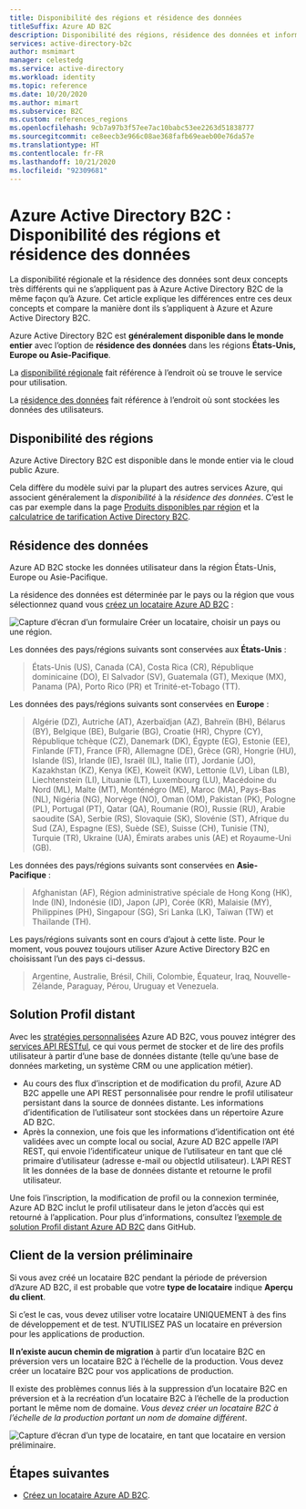 ```yaml
---
title: Disponibilité des régions et résidence des données
titleSuffix: Azure AD B2C
description: Disponibilité des régions, résidence des données et informations sur les locataires Azure Active Directory B2C en préversion.
services: active-directory-b2c
author: msmimart
manager: celestedg
ms.service: active-directory
ms.workload: identity
ms.topic: reference
ms.date: 10/20/2020
ms.author: mimart
ms.subservice: B2C
ms.custom: references_regions
ms.openlocfilehash: 9cb7a97b3f57ee7ac10babc53ee2263d51838777
ms.sourcegitcommit: ce8eecb3e966c08ae368fafb69eaeb00e76da57e
ms.translationtype: HT
ms.contentlocale: fr-FR
ms.lasthandoff: 10/21/2020
ms.locfileid: "92309681"
---
```

# <a name="azure-active-directory-b2c-region-availability--data-residency"></a>Azure Active Directory B2C : Disponibilité des régions et résidence des données

La disponibilité régionale et la résidence des données sont deux concepts très différents qui ne s’appliquent pas à Azure Active Directory B2C de la même façon qu’à Azure. Cet article explique les différences entre ces deux concepts et compare la manière dont ils s’appliquent à Azure et Azure Active Directory B2C.

Azure Active Directory B2C est **généralement disponible dans le monde entier** avec l’option de **résidence des données** dans les régions **États-Unis, Europe ou Asie-Pacifique**.

La [disponibilité régionale](#region-availability) fait référence à l’endroit où se trouve le service pour utilisation.

La [résidence des données](#data-residency) fait référence à l’endroit où sont stockées les données des utilisateurs.

## <a name="region-availability"></a>Disponibilité des régions

Azure Active Directory B2C est disponible dans le monde entier via le cloud public Azure.

Cela diffère du modèle suivi par la plupart des autres services Azure, qui associent généralement la *disponibilité* à la *résidence des données*. C’est le cas par exemple dans la page [Produits disponibles par région](https://azure.microsoft.com/regions/services/) et la [calculatrice de tarification Active Directory B2C](https://azure.microsoft.com/pricing/details/active-directory-b2c/).

## <a name="data-residency"></a>Résidence des données

Azure AD B2C stocke les données utilisateur dans la région États-Unis, Europe ou Asie-Pacifique.

La résidence des données est déterminée par le pays ou la région que vous sélectionnez quand vous [créez un locataire Azure AD B2C](tutorial-create-tenant.md) :

![Capture d’écran d’un formulaire Créer un locataire, choisir un pays ou une région.](./media/data-residency/data-residency-b2c-tenant.png)

Les données des pays/régions suivants sont conservées aux **États-Unis** :

> États-Unis (US), Canada (CA), Costa Rica (CR), République dominicaine (DO), El Salvador (SV), Guatemala (GT), Mexique (MX), Panama (PA), Porto Rico (PR) et Trinité-et-Tobago (TT).

Les données des pays/régions suivants sont conservées en **Europe** :

> Algérie (DZ), Autriche (AT), Azerbaïdjan (AZ), Bahreïn (BH), Bélarus (BY), Belgique (BE), Bulgarie (BG), Croatie (HR), Chypre (CY), République tchèque (CZ), Danemark (DK), Égypte (EG), Estonie (EE), Finlande (FT), France (FR), Allemagne (DE), Grèce (GR), Hongrie (HU), Islande (IS), Irlande (IE), Israël (IL), Italie (IT), Jordanie (JO), Kazakhstan (KZ), Kenya (KE), Koweït (KW), Lettonie (LV), Liban (LB), Liechtenstein (LI), Lituanie (LT), Luxembourg (LU), Macédoine du Nord (ML), Malte (MT), Monténégro (ME), Maroc (MA), Pays-Bas (NL), Nigéria (NG), Norvège (NO), Oman (OM), Pakistan (PK), Pologne (PL), Portugal (PT), Qatar (QA), Roumanie (RO), Russie (RU), Arabie saoudite (SA), Serbie (RS), Slovaquie (SK), Slovénie (ST), Afrique du Sud (ZA), Espagne (ES), Suède (SE), Suisse (CH), Tunisie (TN), Turquie (TR), Ukraine (UA), Émirats arabes unis (AE) et Royaume-Uni (GB).

Les données des pays/régions suivants sont conservées en **Asie-Pacifique** :

> Afghanistan (AF), Région administrative spéciale de Hong Kong (HK), Inde (IN), Indonésie (ID), Japon (JP), Corée (KR), Malaisie (MY), Philippines (PH), Singapour (SG), Sri Lanka (LK), Taïwan (TW) et Thaïlande (TH).

Les pays/régions suivants sont en cours d’ajout à cette liste. Pour le moment, vous pouvez toujours utiliser Azure Active Directory B2C en choisissant l’un des pays ci-dessus.

> Argentine, Australie, Brésil, Chili, Colombie, Équateur, Iraq, Nouvelle-Zélande, Paraguay, Pérou, Uruguay et Venezuela.

## <a name="remote-profile-solution"></a>Solution Profil distant

Avec les [stratégies personnalisées](custom-policy-overview.md) Azure AD B2C, vous pouvez intégrer des [services API RESTful](custom-policy-rest-api-intro.md), ce qui vous permet de stocker et de lire des profils utilisateur à partir d’une base de données distante (telle qu’une base de données marketing, un système CRM ou une application métier).  
- Au cours des flux d’inscription et de modification du profil, Azure AD B2C appelle une API REST personnalisée pour rendre le profil utilisateur persistant dans la source de données distante. Les informations d’identification de l’utilisateur sont stockées dans un répertoire Azure AD B2C. 
- Après la connexion, une fois que les informations d’identification ont été validées avec un compte local ou social, Azure AD B2C appelle l’API REST, qui envoie l’identificateur unique de l’utilisateur en tant que clé primaire d’utilisateur (adresse e-mail ou objectId utilisateur). L’API REST lit les données de la base de données distante et retourne le profil utilisateur.  

Une fois l’inscription, la modification de profil ou la connexion terminée, Azure AD B2C inclut le profil utilisateur dans le jeton d’accès qui est retourné à l’application. Pour plus d’informations, consultez l’[exemple de solution Profil distant Azure AD B2C](https://github.com/azure-ad-b2c/samples/tree/master/policies/remote-profile) dans GitHub.

## <a name="preview-tenant"></a>Client de la version préliminaire

Si vous avez créé un locataire B2C pendant la période de préversion d’Azure AD B2C, il est probable que votre **type de locataire** indique **Aperçu du client**.

Si c’est le cas, vous devez utiliser votre locataire UNIQUEMENT à des fins de développement et de test. N’UTILISEZ PAS un locataire en préversion pour les applications de production.

**Il n’existe aucun chemin de migration** à partir d’un locataire B2C en préversion vers un locataire B2C à l’échelle de la production. Vous devez créer un locataire B2C pour vos applications de production.

Il existe des problèmes connus liés à la suppression d’un locataire B2C en préversion et à la recréation d’un locataire B2C à l’échelle de la production portant le même nom de domaine. *Vous devez créer un locataire B2C à l’échelle de la production portant un nom de domaine différent*.

![Capture d’écran d’un type de locataire, en tant que locataire en version préliminaire.](./media/data-residency/preview-b2c-tenant.png)

## <a name="next-steps"></a>Étapes suivantes

- [Créez un locataire Azure AD B2C](tutorial-create-tenant.md).
